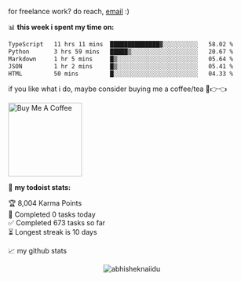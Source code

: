 for freelance work? do reach, [email](mailto:abhishknads.work@gmail.com) :)

📊 **this week i spent my time on:**
<!--START_SECTION:waka-->

```txt
TypeScript   11 hrs 11 mins  ██████████████▓░░░░░░░░░░   58.02 %
Python       3 hrs 59 mins   █████▒░░░░░░░░░░░░░░░░░░░   20.67 %
Markdown     1 hr 5 mins     █▒░░░░░░░░░░░░░░░░░░░░░░░   05.64 %
JSON         1 hr 2 mins     █▒░░░░░░░░░░░░░░░░░░░░░░░   05.41 %
HTML         50 mins         █░░░░░░░░░░░░░░░░░░░░░░░░   04.33 %
```

<!--END_SECTION:waka-->

if you like what i do, maybe consider buying me a coffee/tea 🥺👉👈

<a href="https://www.buymeacoffee.com/abhisheknaiidu" target="_blank"><img src="https://cdn.buymeacoffee.com/buttons/v2/default-red.png" alt="Buy Me A Coffee" width="150" ></a>

🚧 **my todoist stats:**
<!-- TODO-IST:START -->
🏆  8,004 Karma Points           
🌸  Completed 0 tasks today           
✅  Completed 673 tasks so far           
⏳  Longest streak is 10 days
<!-- TODO-IST:END -->


📈 my github stats

<p align="center"> <img src="https://github-readme-stats.vercel.app/api?username=abhisheknaiidu&show_icons=true&theme=gotham" alt="abhisheknaiidu" />




